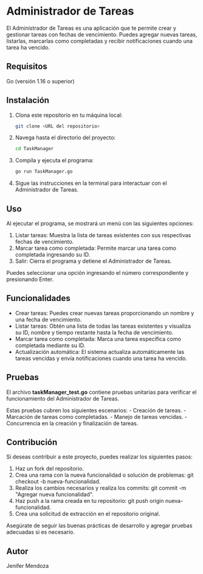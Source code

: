 # Administrador de Tareas

El Administrador de Tareas es una aplicación que te permite crear y gestionar tareas con fechas de vencimiento. Puedes agregar nuevas tareas, listarlas, marcarlas como completadas y recibir notificaciones cuando una tarea ha vencido.

## Requisitos

Go (versión 1.16 o superior)

## Instalación

1. Clona este repositorio en tu máquina local:

    ```bash
    git clone <URL del repositorio>
    ```

2. Navega hasta el directorio del proyecto:

    ```bash
    cd TaskManager
    ```

3. Compila y ejecuta el programa:

    ```bash
    go run TaskManager.go
    ```

4. Sigue las instrucciones en la terminal para interactuar con el Administrador de Tareas.

## Uso

Al ejecutar el programa, se mostrará un menú con las siguientes opciones:

1. Listar tareas: Muestra la lista de tareas existentes con sus respectivas fechas de vencimiento.
2. Marcar tarea como completada: Permite marcar una tarea como completada ingresando su ID.
3. Salir: Cierra el programa y detiene el Administrador de Tareas.

Puedes seleccionar una opción ingresando el número correspondiente y presionando Enter.

## Funcionalidades

- Crear tareas: Puedes crear nuevas tareas proporcionando un nombre y una fecha de vencimiento.
- Listar tareas: Obtén una lista de todas las tareas existentes y visualiza su ID, nombre y tiempo restante hasta la fecha de vencimiento.
- Marcar tarea como completada: Marca una tarea específica como completada mediante su ID.
- Actualización automática: El sistema actualiza automáticamente las tareas vencidas y envía notificaciones cuando una tarea ha vencido.

## Pruebas

El archivo **taskManager_test.go** contiene pruebas unitarias para verificar el funcionamiento del Administrador de Tareas.

Estas pruebas cubren los siguientes escenarios:
    - Creación de tareas.
    - Marcación de tareas como completadas.
    - Manejo de tareas vencidas.
    - Concurrencia en la creación y finalización de tareas.

## Contribución

Si deseas contribuir a este proyecto, puedes realizar los siguientes pasos:

1. Haz un fork del repositorio.
2. Crea una rama con la nueva funcionalidad o solución de problemas: git checkout -b nueva-funcionalidad.
3. Realiza los cambios necesarios y realiza los commits: git commit -m "Agregar nueva funcionalidad".
4. Haz push a la rama creada en tu repositorio: git push origin nueva-funcionalidad.
5. Crea una solicitud de extracción en el repositorio original.

Asegúrate de seguir las buenas prácticas de desarrollo y agregar pruebas adecuadas si es necesario.

## Autor

Jenifer Mendoza
